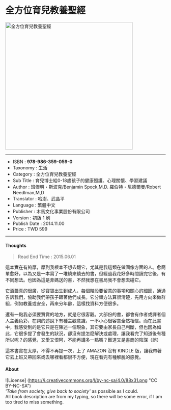 # 全方位育兒教養聖經

<img src="https://github.com/duckscofield/book/blob/master/images/2014.978-986-359-059-0.jpg" alt="全方位育兒教養聖經" width="400px">

---

+ ISBN         : **978-986-359-059-0**
+ Taxonomy     : 生活
+ Category     : 全方位育兒教養聖經
+ Sub Title    : 育兒博士給0-18歲孩子的健康照護、心理關懷、學習建議
+ Author       : 班傑明・斯波克/Benjamin Spock,M.D. 羅伯特・尼德爾曼/Robert Needlman,M,D
+ Translator   : 哈澍、武晶平
+ Language     : 繁體中文
+ Publisher    : 木馬文化事業股份有限公司
+ Version      : 初版 1 刷
+ Publish Date : 2014.11.00
+ Price        : TWD 599

---

#### Thoughts

> Read End Time : 2015.06.01

這本實在有夠厚，厚到我根本不想去翻它，尤其是我這類在做圖像方面的人。愈簡單愈好，以為又是一本寫了一堆繞來繞去的書，但經過我花好多時間讀完它後，有不同想法。也因為這是菲媽送的書，不然我想在書局我不會想去碰它。

它涵蓋真的很廣，從寶寶出生到成人，每個階段要留意的事項和關心的細節，通通告訴我們，協助我們帶孩子跟著他們成長。它分類方法算很清楚，先用方向來做群組，例如教養或安全，再來分年齡，這樣找資料方便很多。

還有一點我必須要贊賞的地方，就是它很客觀。大部份的書，都會有作者或譯者個人主義色彩，在詞的述說下有種主觀意識，一不小心很容意全然相信。而在此書中，我感受到的是它只是在陳述一個現象，其它要由家長自己判斷，但也因為如此，它很多提了會發生的狀況，卻沒有提怎麼解決或處理，讓我看完了知道後有種所以呢？的感覺，又愛又恨阿，不能再講多一點嗎？難道又是書商的陰謀（誤）

這本書實在太厚，不得不再提一次，上了 AMAZON 沒有 KINDLE 版，讓我帶著它去上班又帶回來或去哪裡看都很不方便，現在看完有種解脫的感覺。

#### About

![License] (https://i.creativecommons.org/l/by-nc-sa/4.0/88x31.png "CC BY-NC-SA")  
*'Take from society, give back to society'* as possible as I could.  
All book description are from my typing, so there will be some error, if I am too tired to miss something.